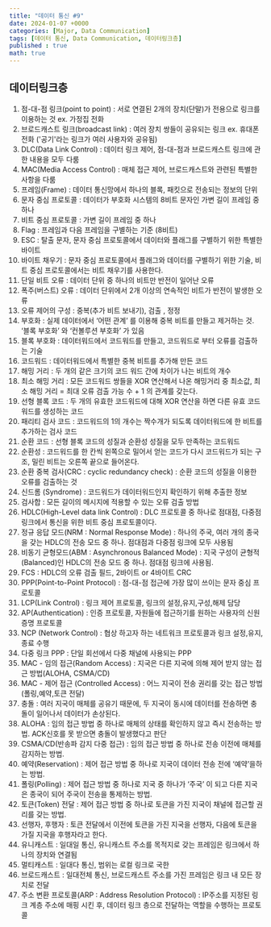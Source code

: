 ```yaml
---
title: "데이터 통신 #9"
date: 2024-01-07 +0000
categories: [Major, Data Communication]
tags: [데이터 통신, Data Communication, 데이터링크층]
published : true
math: true
---
```


## 데이터링크층 

1. 점-대-점 링크(point to point) : 서로 연결된 2개의 장치(단말)가 전용으로 링크를 이용하는 것 ex. 가정집 전화
2. 브로드캐스트 링크(broadcast link) : 여러 장치 쌍들이 공유되는 링크 ex. 휴대폰 전화 ('공기'라는 링크가 여러 사용자와 공유됨)
3. DLC(Data Link Control) : 데이터 링크 제어, 점-대-점과 브로드캐스트 링크에 관한 내용을 모두 다룸
4. MAC(Media Access Control) : 매체 접근 제어, 브로드캐스트와 관련된 특별한 사항을 다룸
5. 프레임(Frame) : 데이터 통신망에서 하나의 블록, 패킷으로 전송되는 정보의 단위
6. 문자 중심 프로토콜 : 데이터가 부호화 시스템의 8비트 문자인 가변 길이 프레임 중 하나
7. 비트 중심 프로토콜 : 가변 길이 프레임 중 하나
8. Flag : 프레임과 다음 프레임을 구별하는 기준 (8비트)
9. ESC : 탈출 문자, 문자 중심 프로토콜에서 데이터와 플래그를 구별하기 위한 특별한 바이트
10. 바이트 채우기 : 문자 중심 프로토콜에서 플래그와 데이터를 구별하기 위한 기술, 비트 중심 프로토콜에서는 비트 채우기를 사용한다.
11. 단일 비트 오류 : 데이터 단위 중 하나의 비트만 반전이 일어난 오류
12. 폭주(버스트) 오류 : 데이터 단위에서 2개 이상의 연속적인 비트가 반전이 발생한 오류
13. 오류 제어의 구성 : 중복(추가 비트 보내기), 검출 , 정정
14. 부호화 : 실제 데이터에서 ‘어떤 관계’ 를 이용해 중복 비트를 만들고 제거하는 것. ‘블록 부호화’ 와 ‘컨볼루션 부호화’ 가 있음 
15. 블록 부호화 : 데이터워드에서 코드워드를 만들고, 코드워드로 부터 오류를 검출하는 기술
16. 코드워드 : 데이터워드에서 특별한 중복 비트를 추가해 만든 코드
17. 해밍 거리 : 두 개의 같은 크기의 코드 워드 간에 차이가 나는 비트의 개수
18. 최소 해밍 거리 : 모든 코드워드 쌍들을 XOR 연산해서 나온 해밍거리 중 최소값, 최소 해밍 거리 = 최대 오류 검출 가능 수 + 1 의 관계를 갖는다.
19. 선형 블록 코드 : 두 개의 유효한 코드워드에 대해 XOR 연산을 하면 다른 유효 코드워드를 생성하는 코드
20. 패리티 검사 코드 : 코드워드의 1의 개수는 짝수개가 되도록 데이터워드에 한 비트를 추가하는 검사 코드
21. 순환 코드 : 선형 블록 코드의 성질과 순환성 성질을 모두 만족하는 코드워드
22. 순환성 : 코드워드를 한 칸씩 왼쪽으로 밀어서 얻는 코드가 다시 코드워드가 되는 구조, 밀린 비트는 오른쪽 끝으로 들어온다.
23. 순환 중복 검사(CRC : cyclic redundancy check) : 순환 코드의 성질을 이용한 오류를 검출하는 것
24. 신드롬 (Syndrome) : 코드워드가 데이터워드인지 확인하기 위해 추출한 정보
25. 검사합 : 모든 길이의 메시지에 적용할 수 있는 오류 검출 방법
26. HDLC(High-Level data link Control) : DLC 프로토콜 중 하나로 점대점, 다중점 링크에서 통신을 위한 비트 중심 프로토콜이다.
27. 정규 응답 모드(NRM : Normal Response Mode) : 하나의 주국, 여러 개의 종국을 갖는 HDLC의 전송 모드 중 하나. 점대점과 다중점 링크에 모두 사용됨
28. 비동기 균형모드(ABM : Asynchronous Balanced Mode) : 지국 구성이 균형적(Balanced)인 HDLC의 전송 모드 중 하나. 점대점 링크에 사용됨.
29. FCS : HDLC의 오류 검출 필드, 2바이트 or 4바이트 CRC
30. PPP(Point-to-Point Protocol) : 점-대-점 접근에 가장 많이 쓰이는 문자 중심 프로토콜
31. LCP(Link Control) : 링크 제어 프로토콜, 링크의 설정,유지,구성,해제 담당
32. AP(Authentication) : 인증 프로토콜, 자원들에 접근하기를 원하는 사용자의 신원 증명 프로토콜
33. NCP (Network Control) : 협상 하고자 하는 네트워크 프로토콜과 링크 설정,유지,종료 수행
34. 다중 링크 PPP : 단일 회선에서 다중 채널에 사용되는 PPP
35. MAC - 임의 접근(Random Access) : 지국은 다른 지국에 의해 제어 받지 않는 접근 방법(ALOHA, CSMA/CD)
36. MAC - 제어 접근 (Controlled Access) : 어느 지국이 전송 권리를 갖는 접근 방법(폴링,예약,토큰 전달)
37. 충돌 : 여러 지국이 매체를 공유기 때문에, 두 지국이 동시에 데이터를 전송하면 충돌이 일어나서 데이터가 손상된다.
37. ALOHA : 임의 접근 방법 중 하나로 매체의 상태를 확인하지 않고 즉시 전송하는 방법. ACK신호를 못 받으면 충돌이 발생했다고 판단
38. CSMA/CD(반송파 감지 다중 접근) :  임의 접근 방법 중 하나로 전송 이전에 매체를 감지하는 방법. 
39. 예약(Reservation) : 제어 접근 방법 중 하나로 지국이 데이터 전송 전에 ‘예약’을하는 방법.
40. 폴링(Polling) : 제어 접근 방법 중 하나로 지국 중 하나가 ‘주국’ 이 되고 다른 지국은 종국이 되어 주국이 전송을 통제하는 방법.
41. 토큰(Token) 전달 : 제어 접근 방법 중 하나로 토큰을 가진 지국이 채널에 접근할 권리를 갖는 방법.
42. 선행자, 후행자 : 토큰 전달에서 이전에 토큰을 가진 지국을 선행자, 다음에 토큰을 가질 지국을 후행자라고 한다.
43. 유니캐스트 : 일대일 통신, 유니캐스트 주소를 목적지로 갖는 프레임은 링크에서 하나의 장치와 연결됨
44. 멀티캐스트 : 일대다 통신, 범위는 로컬 링크로 국한
45. 브로드캐스트 : 일대전체 통신, 브로드캐스트 주소를 가진 프레임은 링크 내 모든 장치로 전달
46. 주소 변환 프로토콜(ARP : Address Resolution Protocol) : IP주소를 지정된 링크 계층 주소에 매핑 시킨 후, 데이터 링크 층으로 전달하는 역할을 수행하는 프로토콜